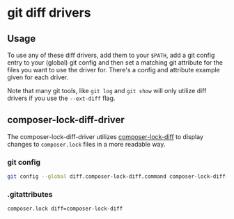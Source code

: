 # git diff drivers

## Usage

To use any of these diff drivers, add them to your `$PATH`, add a git config
entry to your (global) git config and then set a matching git attribute for the
files you want to use the driver for. There's a config and attribute example
given for each driver.

Note that many git tools, like `git log` and `git show` will only utilize diff
drivers if you use the `--ext-diff` flag.

## composer-lock-diff-driver

The composer-lock-diff-driver utilizes
[composer-lock-diff](https://github.com/davidrjonas/composer-lock-diff) to
display changes to `composer.lock` files in a more readable way.

### git config

```bash
git config --global diff.composer-lock-diff.command composer-lock-diff-driver
```

### .gitattributes

```
composer.lock diff=composer-lock-diff
```
